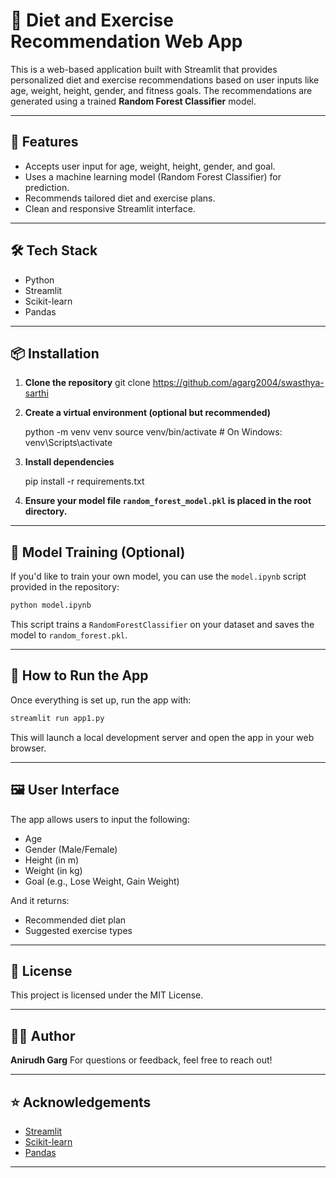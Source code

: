# 🥗 Diet and Exercise Recommendation Web App

This is a web-based application built with Streamlit that provides personalized diet and exercise recommendations based on user inputs like age, weight, height, gender, and fitness goals. The recommendations are generated using a trained **Random Forest Classifier** model.

---

## 🚀 Features

- Accepts user input for age, weight, height, gender, and goal.
- Uses a machine learning model (Random Forest Classifier) for prediction.
- Recommends tailored diet and exercise plans.
- Clean and responsive Streamlit interface.

---

## 🛠️ Tech Stack

- Python
- Streamlit
- Scikit-learn
- Pandas

---

## 📦 Installation

1. **Clone the repository**
   git clone https://github.com/agarg2004/swasthya-sarthi


2. **Create a virtual environment (optional but recommended)**


   python -m venv venv
   source venv/bin/activate    # On Windows: venv\Scripts\activate

3. **Install dependencies**


   pip install -r requirements.txt


4. **Ensure your model file `random_forest_model.pkl` is placed in the root directory.**

---

## 🧠 Model Training (Optional)

If you'd like to train your own model, you can use the `model.ipynb` script provided in the repository:

```bash
python model.ipynb
```

This script trains a `RandomForestClassifier` on your dataset and saves the model to `random_forest.pkl`.

---

## 🚦 How to Run the App

Once everything is set up, run the app with:

```bash
streamlit run app1.py
```

This will launch a local development server and open the app in your web browser.

---

## 🖼️ User Interface

The app allows users to input the following:

* Age
* Gender (Male/Female)
* Height (in m)
* Weight (in kg)
* Goal (e.g., Lose Weight, Gain Weight)

And it returns:

* Recommended diet plan
* Suggested exercise types


---

## 📜 License

This project is licensed under the MIT License.

---

## 🙋‍♂️ Author

**Anirudh Garg**
For questions or feedback, feel free to reach out!

---

## ⭐ Acknowledgements

* [Streamlit](https://streamlit.io/)
* [Scikit-learn](https://scikit-learn.org/)
* [Pandas](https://pandas.pydata.org/)

---

